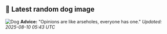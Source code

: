 ## 🐶 Latest random dog image
![Dog](https://images.dog.ceo/breeds/terrier-bedlington/n02093647_185.jpg)
**Advice:** "Opinions are like arseholes, everyone has one."
*Updated: 2025-08-10 05:43 UTC*
